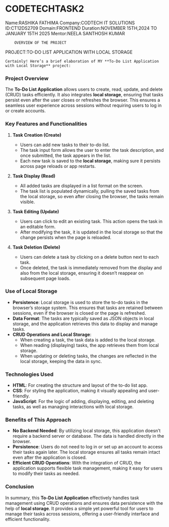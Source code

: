 # CODETECHTASK2 

Name:RASHIKA FATHIMA
Company:CODTECH IT SOLUTIONS
ID:CT12DS2709
Domain:FRONTEND
Duration:NOVEMBER 15TH,2024 TO JANUARY 15TH 2025
Mentor:NEELA SANTHOSH KUMAR 

        OVERVIEW OF THE PROJECT

PROJECT:TO-DO LIST APPLICATION WITH LOCAL STORAGE

    Certainly! Here’s a brief elaboration of MY **To-Do List Application with Local Storage** project:

### **Project Overview**
The **To-Do List Application** allows users to create, read, update, and delete (CRUD) tasks efficiently. It also integrates **local storage**, ensuring that tasks persist even after the user closes or refreshes the browser. This ensures a seamless user experience across sessions without requiring users to log in or create accounts.

### **Key Features and Functionalities**

1. **Task Creation (Create)**
   - Users can add new tasks to their to-do list. 
   - The task input form allows the user to enter the task description, and once submitted, the task appears in the list.
   - Each new task is saved to the **local storage**, making sure it persists across page reloads or app restarts.

2. **Task Display (Read)**
   - All added tasks are displayed in a list format on the screen.
   - The task list is populated dynamically, pulling the saved tasks from the local storage, so even after closing the browser, the tasks remain visible.
   
3. **Task Editing (Update)**
   - Users can click to edit an existing task. This action opens the task in an editable form.
   - After modifying the task, it is updated in the local storage so that the change persists when the page is reloaded.
   
4. **Task Deletion (Delete)**
   - Users can delete a task by clicking on a delete button next to each task.
   - Once deleted, the task is immediately removed from the display and also from the local storage, ensuring it doesn’t reappear on subsequent page loads.

### **Use of Local Storage**
- **Persistence**: Local storage is used to store the to-do tasks in the browser’s storage system. This ensures that tasks are retained between sessions, even if the browser is closed or the page is refreshed.
- **Data Format**: The tasks are typically saved as JSON objects in local storage, and the application retrieves this data to display and manage tasks.
- **CRUD Operations and Local Storage**: 
  - When creating a task, the task data is added to the local storage.
  - When reading (displaying) tasks, the app retrieves them from local storage.
  - When updating or deleting tasks, the changes are reflected in the local storage, keeping the data in sync.

### **Technologies Used**
- **HTML**: For creating the structure and layout of the to-do list app.
- **CSS**: For styling the application, making it visually appealing and user-friendly.
- **JavaScript**: For the logic of adding, displaying, editing, and deleting tasks, as well as managing interactions with local storage.

### **Benefits of This Approach**
- **No Backend Needed**: By utilizing local storage, this application doesn’t require a backend server or database. The data is handled directly in the browser.
- **Persistence**: Users do not need to log in or set up an account to access their tasks again later. The local storage ensures all tasks remain intact even after the application is closed.
- **Efficient CRUD Operations**: With the integration of CRUD, the application supports flexible task management, making it easy for users to modify their tasks as needed.

### **Conclusion**
In summary, this **To-Do List Application** effectively handles task management using CRUD operations and ensures data persistence with the help of **local storage**. It provides a simple yet powerful tool for users to manage their tasks across sessions, offering a user-friendly interface and efficient functionality.
